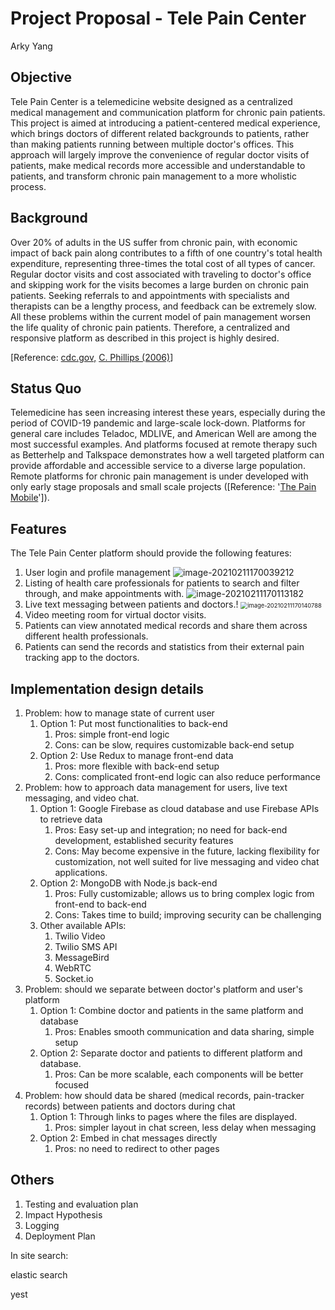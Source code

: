 # Project Proposal - Tele Pain Center

Arky Yang

## Objective

Tele Pain Center is a telemedicine website designed as a centralized medical management and communication platform for chronic pain patients. This project is aimed at introducing a patient-centered medical experience, which brings doctors of different related backgrounds to patients, rather than making patients running between multiple doctor's offices. This approach will largely improve the convenience of regular doctor visits of patients, make medical records more accessible and understandable to patients, and transform chronic pain management to a more wholistic process.



## Background



Over 20% of adults in the US suffer from chronic pain, with economic impact of back pain along contributes to a fifth of one country's total health expenditure, representing three-times the total cost of all types of cancer. Regular doctor visits and cost associated with traveling to doctor's office and skipping work for the visits becomes a large burden on chronic pain patients. Seeking referrals to and appointments with specialists and therapists can be a lengthy process, and feedback can be extremely slow. All these problems within the current model of pain management worsen the life quality of chronic pain patients. Therefore, a centralized and responsive platform as described in this project is highly desired.

[Reference: [cdc.gov,](https://www.cdc.gov/nchs/products/databriefs/db390.htm) [C. Phillips (2006)](https://pubmed.ncbi.nlm.nih.gov/20528505/#:~:text=The%20impact%20of%20pain%20on,of%20all%20types%20of%20cancer.)]

## Status Quo

Telemedicine has seen increasing interest these years, especially during the period of COVID-19 pandemic and large-scale lock-down. Platforms for general care includes Teladoc, MDLIVE, and American Well are among the most successful examples. And platforms focused at remote therapy such as Betterhelp and Talkspace demonstrates how a well targeted platform can provide affordable and accessible service to a diverse large population. Remote platforms for chronic pain management is under developed with only early stage proposals and small scale projects ([Reference: '[The Pain Mobile](https://www.sbir.gov/node/820215)']).



## Features

The Tele Pain Center platform should provide the following features:

1. User login and profile management
   ![image-20210211170039212](/home/arkyyang/files/notes/notes/attachments/image-20210211170039212.png)
2. Listing of health care professionals for patients to search and filter through, and make appointments with.
   ![image-20210211170113182](/home/arkyyang/files/notes/notes/attachments/image-20210211170113182.png)
3. Live text messaging between patients and doctors.!
   <img src="/home/arkyyang/files/notes/notes/attachments/image-20210211170140788.png" alt="image-20210211170140788" style="zoom:67%;" />
4. Video meeting room for virtual doctor visits.
5. Patients can view annotated medical records and share them across different health professionals.
6. Patients can send the records and statistics from their external pain tracking app to the doctors.



## Implementation design details

1. Problem: how to manage state of current user
   1. Option 1: Put most functionalities to back-end
      1. Pros: simple front-end logic
      2. Cons: can be slow, requires customizable back-end setup
   2. Option 2: Use Redux to manage front-end data
      1. Pros: more flexible with back-end setup
      2. Cons: complicated front-end logic can also reduce performance
2. Problem: how to approach data management for users, live text messaging, and video chat.
   1. Option 1: Google Firebase as cloud database and use Firebase APIs to retrieve data
      1. Pros: Easy set-up and integration; no need for back-end development, established security features
      2. Cons: May become expensive in the future, lacking flexibility for customization, not well suited for live messaging and video chat applications.
   2. Option 2: MongoDB with Node.js back-end
      1. Pros: Fully customizable; allows us to bring complex logic from front-end to back-end
      2. Cons: Takes time to build; improving security can be challenging
   3. Other available APIs:
      1. Twilio Video
      2. Twilio SMS API
      3. MessageBird
      4. WebRTC
      5. Socket.io
3. Problem: should we separate between doctor's platform and user's platform
   1. Option 1: Combine doctor and patients in the same platform and database
      1. Pros: Enables smooth communication and data sharing, simple setup
   2. Option 2: Separate doctor and patients to different platform and database.
      1. Pros: Can be more scalable, each components will be better focused
4. Problem: how should data be shared (medical records, pain-tracker records) between patients and doctors during chat
   1. Option 1: Through links to pages where the files are displayed.
      1. Pros: simpler layout in chat screen, less delay when messaging
   2. Option 2: Embed in chat messages directly
      1. Pros: no need to redirect to other pages

## Others

1. Testing and evaluation plan
2. Impact Hypothesis
3. Logging
4. Deployment Plan



In site search:

elastic search

yest